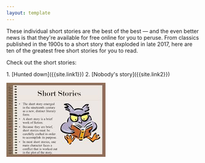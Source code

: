 ```yaml
---
layout: template
---
```


<p>These individual short stories are the best of the best — and the even better news is that they're available for free online for you to peruse. From classics published in the 1900s to a short story that exploded in late 2017, here are ten of the greatest free short stories for you to read.</p>

<p>Check out the short stories:</p>
1. [Hunted down]({{site.link1}})
2. [Nobody's story]({{site.link2}})



![sampleimagefile](280520112027.jpg)

